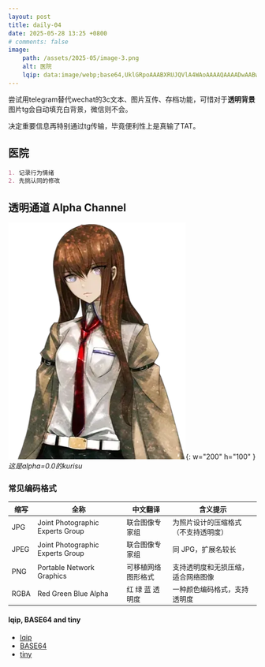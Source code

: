 ```yaml
---
layout: post
title: daily-04
date: 2025-05-28 13:25 +0800
# comments: false
image: 
    path: /assets/2025-05/image-3.png   
    alt: 医院
    lqip: data:image/webp;base64,UklGRpoAAABXRUJQVlA4WAoAAAAQAAAADwAABwAAQUxQSDIAAAARL0AmbZurmr57yyIiqE8oiG0bejIYEQTgqiDA9vqnsUSI6H+oAERp2HZ65qP/VIAWAFZQOCBCAAAA8AEAnQEqEAAIAAVAfCWkAALp8sF8rgRgAP7o9FDvMCkMde9PK7euH5M1m6VWoDXf2FkP3BqV0ZYbO6NA/VFIAAAA
---
```


尝试用telegram替代wechat的3c文本、图片互传、存档功能，可惜对于**透明背景**图片tg会自动填充白背景，微信则不会。

决定重要信息再特别通过tg传输，毕竟便利性上是真输了TAT。

## 医院

```md
1. 记录行为情绪
2. 先挑认同的修改
```

## 透明通道 Alpha Channel

![alt text](../assets/2025-05/2ba6522b76e662d57e220374b5d10db.png){: w="200" h="100" }_这是alpha=0.0的kurisu_

### 常见编码格式

| 缩写 | 全称                             | 中文翻译           | 含义提示                             |
| ---- | -------------------------------- | ------------------ | ------------------------------------ |
| JPG  | Joint Photographic Experts Group | 联合图像专家组     | 为照片设计的压缩格式（不支持透明度） |
| JPEG | Joint Photographic Experts Group | 联合图像专家组     | 同 JPG，扩展名较长                   |
| PNG  | Portable Network Graphics        | 可移植网络图形格式 | 支持透明度和无损压缩，适合网络图像   |
| RGBA | Red Green Blue Alpha             | 红 绿 蓝 透明度    | 一种颜色编码格式，支持透明度         |

#### lqip, BASE64 and tiny

- [lqip](https://www.fastly.com/documentation/solutions/tutorials/)
- [BASE64](https://www.base64-image.de/)
- [tiny](https://tinypng.com/)